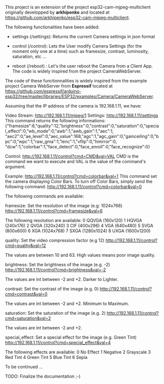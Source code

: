 This project is an extension of the project esp32-cam-mjpeg-multiclient originally developped by **arkhipenko** 
and located at https://github.com/arkhipenko/esp32-cam-mjpeg-multiclient.

The following functionalities have been added:
 - settings (/settings): Returns the current Camera settings in json format
 
 - control (/control): Lets the User modify Camera Settings (for the moment only one at a time)
                       such as framesize, contrast, luminosity, saturation, etc ...
 - reboot (/reboot)  : Let's the user reboot the Camera from a Client App.
                       The code is widely inspired from the project CameraWebServer.

The code of these functionnalities is widely inspired from the example project Camera WebServer from **Espressif**
located at https://github.com/espressif/arduino-esp32/tree/master/libraries/ESP32/examples/Camera/CameraWebServer.

Assuming that the IP address of the camera is 192.168.1.11, we have:

Video Stream:	http://192.168.1.11/mjpeg/1 
Settings: 		http://192.168.1.11/settings
This command returns the following informations:
	{"framesize":6,"quality":12,"brightness":0,"contrast":0,"saturation":0,"special_effect":0,"wb_mode":0,"awb":1,"awb_gain":1,"aec":1,
	 "aec2":0,"ae_level":0,"aec_value":168,"agc":1,"agc_gain":0,"gainceiling":0,"bpc":0,"wpc":1,"raw_gma":1,"lenc":1,"vflip":0,"hmirror":0,
	 "dcw":1,"colorbar":1,"face_detect":0,"face_enroll":0,"face_recognize":0}

Control: 		http://192.168.1.11/control?cmd=CMD&val=VAL
CMD is the command we want to execute and VAL is the value of the command's argument.

Example: 		http://192.168.1.11/control?cmd=colorbar&val=1
This command set the camera displaying Color Bars.
To turn off Color Bars, simply send the following command:
				http://192.168.1.11/control?cmd=colorbar&val=0


The following commands are available:

framesize:		Set the resolution of the image (e.g: 1024x768)
				http://192.168.1.11/control?cmd=framesize&val=6
				
The following resolution are available:
	0 QQVGA (160x120)
	1 HQVGA (240x176)
	2 QVGA (320x240)
	3 CIF (400x296)
	4 VGA (640x480)
	5 SVGA (800x600)
	6 XGA (1024x768)
	7 SXGA (1280x1024)
	8 UXGA (1600x1200)

				
quality:		Set the video compression factor (e.g 12)
				http://192.168.1.11/control?cmd=quality&val=12
				
The values are between 10 and 63. High values means poor image quality.


brightness:		Set the brightness of the image (e.g. -2)
				http://192.168.1.11/control?cmd=brightness&val=-2

The values are int between -2 and +2. Darker to Lighter.


contrast:		Set the contrast of the image (e.g. 0)
				http://192.168.1.11/control?cmd=contrast&val=0

The values are int between -2 and +2. Minimum to Maximum.


saturation:		Set the saturation of the image (e.g. 2)
				http://192.168.1.11/control?cmd=saturation&val=2

The values are int between -2 and +2. 


special_effect:	Set a special effect for the image (e.g. Green Tint)
				http://192.168.1.11/control?cmd=special_effect&val=4

The following effects are available:
	0 No Effect
    	1 Negative
    	2 Grayscale
    	3 Red Tint
    	4 Green Tint
    	5 Blue Tint
    	6 Sepia

To be continued ...

TODO: Finalize the documentation ;-)
